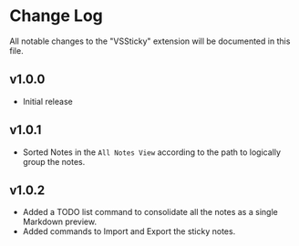 # Change Log

All notable changes to the "VSSticky" extension will be documented in this file.

## v1.0.0

- Initial release

## v1.0.1

- Sorted Notes in the `All Notes View` according to the path to logically group the notes.

## v1.0.2

- Added a TODO list command to consolidate all the notes as a single Markdown preview.
- Added commands to Import and Export the sticky notes.
